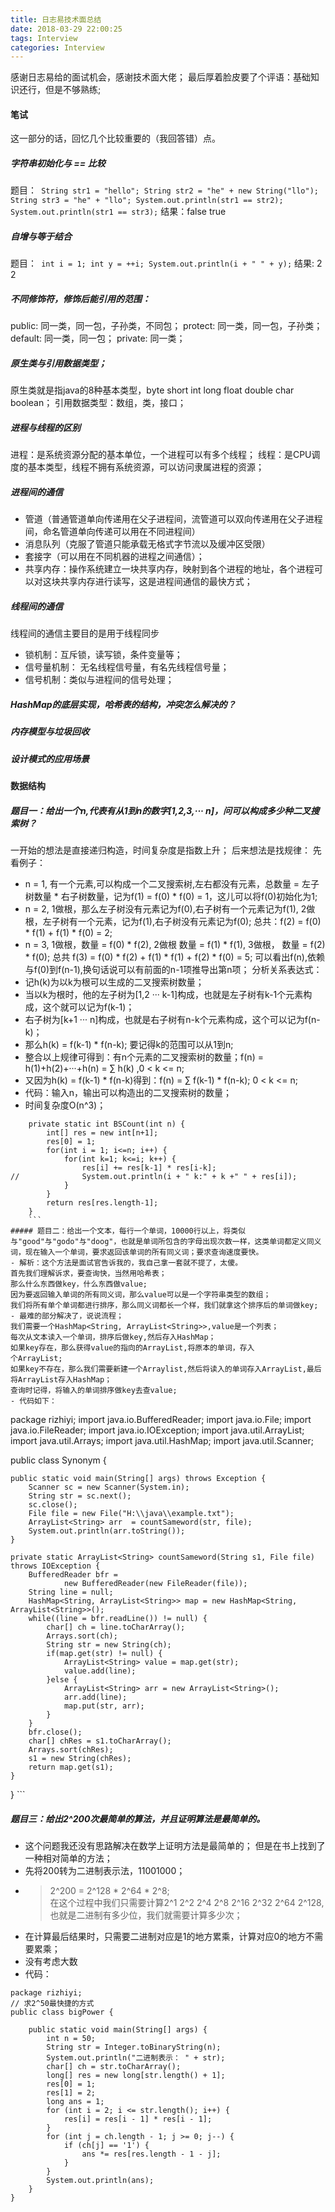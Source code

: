 ```yaml
---
title: 日志易技术面总结
date: 2018-03-29 22:00:25
tags: Interview
categories: Interview
---
```

感谢日志易给的面试机会，感谢技术面大佬；
最后厚着脸皮要了个评语：基础知识还行，但是不够熟练;
<!--more-->
#### 笔试
这一部分的话，回忆几个比较重要的（我回答错）点。
##### 字符串初始化与 == 比较
题目：```
		String str1 = "hello";
		String str2 = "he" + new String("llo");
		String str3 = "he" + "llo";
		System.out.println(str1 == str2);
		System.out.println(str1 == str3);```
结果：false  true
##### 自增与等于结合
题目：```
		int i = 1;
		int y = ++i;
		System.out.println(i + " " + y);```
结果: 2 2
##### 不同修饰符，修饰后能引用的范围：
public:  同一类，同一包，子孙类，不同包；
protect: 同一类，同一包，子孙类；
default: 同一类，同一包；
private: 同一类；
##### 原生类与引用数据类型；
原生类就是指java的8种基本类型，byte short int long float double char boolean；
引用数据类型：数组，类，接口；
##### 进程与线程的区别
进程：是系统资源分配的基本单位，一个进程可以有多个线程；
线程：是CPU调度的基本类型，线程不拥有系统资源，可以访问隶属进程的资源；
##### 进程间的通信
- 管道（普通管道单向传递用在父子进程间，流管道可以双向传递用在父子进程间，命名管道单向传递可以用在不同进程间）
- 消息队列（克服了管道只能承载无格式字节流以及缓冲区受限）
- 套接字（可以用在不同机器的进程之间通信）；
- 共享内存：操作系统建立一块共享内存，映射到各个进程的地址，各个进程可以对这块共享内存进行读写，这是进程间通信的最快方式；

##### 线程间的通信
线程间的通信主要目的是用于线程同步
- 锁机制：互斥锁，读写锁，条件变量等；
- 信号量机制： 无名线程信号量，有名先线程信号量；
- 信号机制：类似与进程间的信号处理；

##### HashMap的底层实现，哈希表的结构，冲突怎么解决的？
##### 内存模型与垃圾回收
##### 设计模式的应用场景

#### 数据结构
##### 题目一：给出一个n,代表有从1到n的数字[1,2,3,··· n]，问可以构成多少种二叉搜索树？
一开始的想法是直接递归构造，时间复杂度是指数上升；
后来想法是找规律：
先看例子：
- n = 1, 有一个元素,可以构成一个二叉搜索树,左右都没有元素，总数量 = 左子树数量 * 右子树数量，记为f(1) = f(0) * f(0) = 1，这儿可以将f(0)初始化为1;
- n = 2, 1做根，那么左子树没有元素记为f(0),右子树有一个元素记为f(1), 2做根，左子树有一个元素，记为f(1),右子树没有元素记为f(0);
总共：f(2) = f(0) * f(1) + f(1) * f(0) = 2;
- n = 3, 1做根，数量 = f(0) * f(2), 2做根 数量 = f(1) * f(1), 3做根， 数量 = f(2) * f(0);
总共 f(3) = f(0) * f(2) + f(1) * f(1) + f(2) * f(0) = 5;
可以看出f(n),依赖与f(0)到f(n-1),换句话说可以有前面的n-1项推导出第n项；
分析关系表达式：
- 记h(k)为以k为根可以生成的二叉搜索树数量；
- 当以k为根时，他的左子树为[1,2 ··· k-1]构成，也就是左子树有k-1个元素构成，这个就可以记为f(k-1)；
- 右子树为[k+1 ··· n]构成，也就是右子树有n-k个元素构成，这个可以记为f(n-k)；
- 那么h(k) = f(k-1) * f(n-k); 要记得k的范围可以从1到n;
- 整合以上规律可得到：有n个元素的二叉搜索树的数量；f(n) = h(1)+h(2)+···+h(n) = ∑ h(k) ,0 < k <= n;
- 又因为h(k) = f(k-1) * f(n-k)得到：f(n) = ∑ f(k-1) * f(n-k); 0 < k <= n;
- 代码：输入n，输出可以构造出的二叉搜索树的数量；
- 时间复杂度O(n^3)；
```
	private static int BSCount(int n) {
		int[] res = new int[n+1];
		res[0] = 1;
		for(int i = 1; i<=n; i++) {
			for(int k=1; k<=i; k++) {
				res[i] += res[k-1] * res[i-k];
//				System.out.println(i + " k:" + k +" " + res[i]);
			}
		}
		return res[res.length-1];
	}
	```
##### 题目二：给出一个文本，每行一个单词，10000行以上，将类似与"good"与"godo"与"doog"，也就是单词所包含的字母出现次数一样，这类单词都定义同义词，现在输入一个单词，要求返回该单词的所有同义词；要求查询速度要快。
- 解析：这个方法是面试官告诉我的，我自己拿一套就不提了，太傻。
首先我们理解诉求，要查询快，当然用哈希表；
那么什么东西做key，什么东西做value;
因为要返回输入单词的所有同义词，那么value可以是一个字符串类型的数组；
我们将所有单个单词都进行排序，那么同义词都长一个样，我们就拿这个排序后的单词做key;
- 最难的部分解决了，说说流程；
我们需要一个HashMap<String, ArrayList<String>>,value是一个列表；
每次从文本读入一个单词，排序后做key,然后存入HashMap；
如果key存在，那么获得value的指向的ArrayList,将原本的单词，存入
个ArrayList;
如果key不存在，那么我们需要新建一个Arraylist,然后将读入的单词存入ArrayList,最后将ArrayList存入HashMap；
查询时记得，将输入的单词排序做key去查value;
- 代码如下：
```
package rizhiyi;
import java.io.BufferedReader;
import java.io.File;
import java.io.FileReader;
import java.io.IOException;
import java.util.ArrayList;
import java.util.Arrays;
import java.util.HashMap;
import java.util.Scanner;

public class Synonym {

	public static void main(String[] args) throws Exception {
		Scanner sc = new Scanner(System.in);
		String str = sc.next();
		sc.close();
		File file = new File("H:\\java\\example.txt");
		ArrayList<String> arr  = countSameword(str, file);
		System.out.println(arr.toString());
	}

	private static ArrayList<String> countSameword(String s1, File file) throws IOException {
		BufferedReader bfr =
				new BufferedReader(new FileReader(file));
		String line = null;
		HashMap<String, ArrayList<String>> map = new HashMap<String, ArrayList<String>>();
		while((line = bfr.readLine()) != null) {
			char[] ch = line.toCharArray();
			Arrays.sort(ch);
			String str = new String(ch);
			if(map.get(str) != null) {
				ArrayList<String> value = map.get(str);
				value.add(line);
			}else {
				ArrayList<String> arr = new ArrayList<String>();
				arr.add(line);
				map.put(str, arr);
			}
		}
		bfr.close();
		char[] chRes = s1.toCharArray();
		Arrays.sort(chRes);
		s1 = new String(chRes);
		return map.get(s1);
	}
} ```

##### 题目三：给出2^200次最简单的算法，并且证明算法是最简单的。
- 这个问题我还没有思路解决在数学上证明方法是最简单的；
但是在书上找到了一种相对简单的方法；
- 先将200转为二进制表示法，11001000；
- > 2^200 = 2^128 * 2^64 * 2^8;   
在这个过程中我们只需要计算2^1 2^2 2^4 2^8 2^16 2^32 2^64 2^128,也就是二进制有多少位，我们就需要计算多少次；
- 在计算最后结果时，只需要二进制对应是1的地方累乘，计算对应0的地方不需要累乘；
- 没有考虑大数
- 代码：
```
package rizhiyi;
// 求2^50最快捷的方式
public class bigPower {

	public static void main(String[] args) {
		int n = 50;
		String str = Integer.toBinaryString(n);
		System.out.println("二进制表示： " + str);
		char[] ch = str.toCharArray();
		long[] res = new long[str.length() + 1];
		res[0] = 1;
		res[1] = 2;
		long ans = 1;
		for (int i = 2; i <= str.length(); i++) {
			res[i] = res[i - 1] * res[i - 1];
		}
		for (int j = ch.length - 1; j >= 0; j--) {
			if (ch[j] == '1') {
				ans *= res[res.length - 1 - j];
			}
		}
		System.out.println(ans);
	}
}
```
